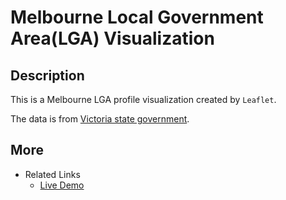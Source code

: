 # Melbourne Local Government Area(LGA) Visualization

## Description
This is a Melbourne LGA profile visualization created by `Leaflet`.

The data is from [Victoria state government](https://www.data.vic.gov.au/data/dataset/lga-geographical-profiles-2014-beta).

## More 
* Related Links
    + [Live Demo](http://remo.site/vicLga/)